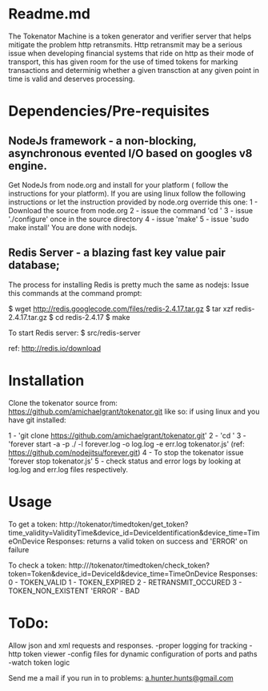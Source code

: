 Readme.md
==============================================
The Tokenator Machine is a token generator and verifier server that helps mitigate the problem 
http retransmits. Http retransmit may be a serious issue when developing financial systems that 
ride on http as their mode of transport, this has given room for the use of timed tokens for marking 
transactions and determinig whether a given transction at any given point in time is valid and deserves processing.

Dependencies/Pre-requisites
===========================
NodeJs framework - a non-blocking, asynchronous evented I/O based on googles v8 engine.
----------------
Get NodeJs from node.org and install for your platform ( follow the instructions for your platform).
If you are using linux follow the following instructions or let the instruction provided by node.org override this one:
1 - Download the source from node.org
2 - issue the command 'cd <downloaded-source-directory>'
3 - issue './configure' once in the source directory
4 - issue 'make'
5 - issue 'sudo make install'
You are done with nodejs.
				  

Redis Server - a blazing fast key value pair database;
------------
The process for installing Redis is pretty much the same as nodejs:
Issue this commands at the command prompt:

$ wget http://redis.googlecode.com/files/redis-2.4.17.tar.gz
$ tar xzf redis-2.4.17.tar.gz
$ cd redis-2.4.17
$ make

To start Redis server:
$ src/redis-server

ref: http://redis.io/download

Installation
==============
Clone the tokenator source from: https://github.com/amichaelgrant/tokenator.git like so:
if using linux and you have git installed:

1 - 'git clone https://github.com/amichaelgrant/tokenator.git'
2 - 'cd <cloned-source-directory>'
3 - 'forever start -a -p ./ -l forever.log -o log.log -e err.log tokenator.js'
	(ref: https://github.com/nodejitsu/forever.git)
4 - To stop the tokenator issue 'forever stop tokenator.js'
5 - check status and error logs by looking at log.log and err.log files respectively.


Usage
=======
To get a token:
http://tokenator/timedtoken/get_token?time_validity=ValidityTime&device_id=DeviceIdentification&device_time=TimeOnDevice
Responses:
returns a valid token on success and 'ERROR' on failure

To check a token:
http:///tokenator/timedtoken/check_token?token=Token&device_id=DeviceId&device_time=TimeOnDevice
Responses:
0 - TOKEN_VALID
1 - TOKEN_EXPIRED
2 - RETRANSMIT_OCCURED
3 - TOKEN_NON_EXISTENT
'ERROR' - BAD 

ToDo:
=====
Allow json and xml requests and responses.
-proper logging for tracking
-http token viewer
-config files for dynamic configuration of ports and paths
-watch token logic


Send me a mail if you run in to problems: a.hunter.hunts@gmail.com